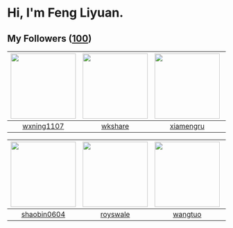 # Hi, I'm Feng Liyuan.

## My Followers ([100](https://github.com/SunRunAway?tab=followers))

| <img src="https://avatars.githubusercontent.com/u/42286315?v=4" width="150" height="150" /> | <img src="https://avatars.githubusercontent.com/u/2918384?v=4" width="150" height="150" /> | <img src="https://avatars.githubusercontent.com/u/28560740?v=4" width="150" height="150" /> | <img src="https://avatars.githubusercontent.com/u/58126365?v=4" width="150" height="150" /> |
| :-----------------------------------------------------------------------------------------: | :----------------------------------------------------------------------------------------: | :-----------------------------------------------------------------------------------------: | :-----------------------------------------------------------------------------------------: |
|                         [wxning1107](https://github.com/wxning1107)                         |                            [wkshare](https://github.com/wkshare)                           |                          [xiamengru](https://github.com/xiamengru)                          |                       [kellyraymond](https://github.com/kellyraymond)                       |

| <img src="https://avatars.githubusercontent.com/u/10383?v=4" width="150" height="150" /> | <img src="https://avatars.githubusercontent.com/u/26373840?v=4" width="150" height="150" /> | <img src="https://avatars.githubusercontent.com/u/1171686?v=4" width="150" height="150" /> | <img src="https://avatars.githubusercontent.com/u/250445?v=4" width="150" height="150" /> |
| :--------------------------------------------------------------------------------------: | :-----------------------------------------------------------------------------------------: | :----------------------------------------------------------------------------------------: | :---------------------------------------------------------------------------------------: |
|                       [shaobin0604](https://github.com/shaobin0604)                      |                           [royswale](https://github.com/royswale)                           |                            [wangtuo](https://github.com/wangtuo)                           |                           [batermj](https://github.com/batermj)                           |